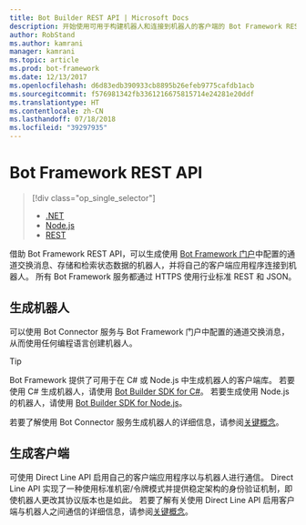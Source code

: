 ```yaml
---
title: Bot Builder REST API | Microsoft Docs
description: 开始使用可用于构建机器人和连接到机器人的客户端的 Bot Framework REST API。
author: RobStand
ms.author: kamrani
manager: kamrani
ms.topic: article
ms.prod: bot-framework
ms.date: 12/13/2017
ms.openlocfilehash: d6d83edb390933cb8895b26efeb9775cafdb1acb
ms.sourcegitcommit: f576981342fb3361216675815714e24281e20ddf
ms.translationtype: HT
ms.contentlocale: zh-CN
ms.lasthandoff: 07/18/2018
ms.locfileid: "39297935"
---
```

# <a name="bot-framework-rest-apis"></a>Bot Framework REST API
> [!div class="op_single_selector"]
> - [.NET](../dotnet/bot-builder-dotnet-overview.md)
> - [Node.js](../nodejs/bot-builder-nodejs-overview.md)
> - [REST](../rest-api/bot-framework-rest-overview.md)

借助 Bot Framework REST API，可以生成使用 <a href="https://dev.botframework.com/" target="_blank">Bot Framework 门户</a>中配置的通道交换消息、存储和检索状态数据的机器人，并将自己的客户端应用程序连接到机器人。 所有 Bot Framework 服务都通过 HTTPS 使用行业标准 REST 和 JSON。

## <a name="build-a-bot"></a>生成机器人

可以使用 Bot Connector 服务与 Bot Framework 门户中配置的通道交换消息，从而使用任何编程语言创建机器人。 

> [!TIP]
> Bot Framework 提供了可用于在 C# 或 Node.js 中生成机器人的客户端库。 若要使用 C# 生成机器人，请使用 [Bot Builder SDK for C#](../dotnet/bot-builder-dotnet-overview.md)。 若要生成使用 Node.js 的机器人，请使用 [Bot Builder SDK for Node.js](../nodejs/index.md)。 

若要了解使用 Bot Connector 服务生成机器人的详细信息，请参阅[关键概念](bot-framework-rest-connector-concepts.md)。

## <a name="build-a-client"></a>生成客户端

可使用 Direct Line API 启用自己的客户端应用程序以与机器人进行通信。 Direct Line API 实现了一种使用标准机密/令牌模式并提供稳定架构的身份验证机制，即使机器人更改其协议版本也是如此。 若要了解有关使用 Direct Line API 启用客户端与机器人之间通信的详细信息，请参阅[关键概念](bot-framework-rest-direct-line-3-0-concepts.md)。 